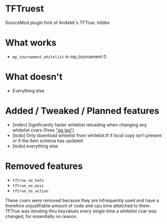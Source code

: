# TFTruest
SourceMod plugin fork of AnAkkk's TFTrue. Infdev

# What works

- `mp_tournament_whitelist` in mp_tournament 0

# What doesn't

- Everything else

# Added / Tweaked / Planned features

- [indev] Significantly faster whitelist reloading when changing any whitelist cvars (fixes ["gg lag"](https://github.com/ldesgoui/tf2-comp-fixes/issues/20))
- [todo] Only download whitelist from whitelist.tf if local copy isn't present or if the item schema has updated
- [todo] everything else

# Removed features

- `tftrue_no_hats`
- `tftrue_no_misc`
- `tftrue_no_action`

These cvars were removed because they are infrequently used and have a therefore unjustifiable amount of code and cpu time attatched to them. TFTrue was iterating thru keyvalues every single time a whitelist cvar was changed, for essentially no reason.
